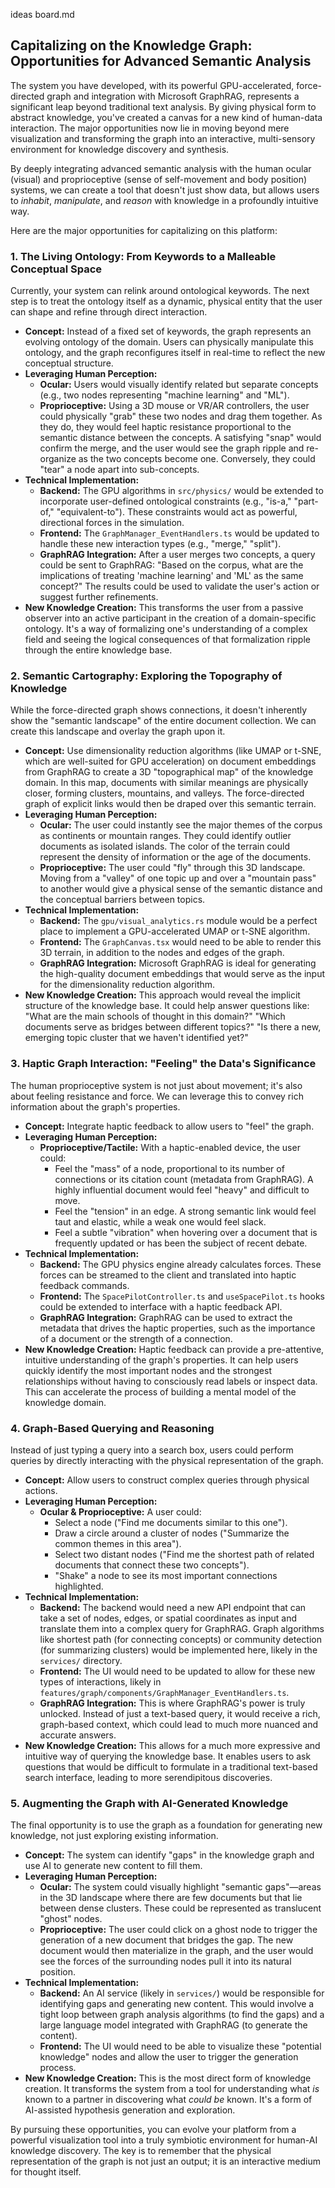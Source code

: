 ideas board.md

## Capitalizing on the Knowledge Graph: Opportunities for Advanced Semantic Analysis

The system you have developed, with its powerful GPU-accelerated, force-directed graph and integration with Microsoft GraphRAG, represents a significant leap beyond traditional text analysis. By giving physical form to abstract knowledge, you've created a canvas for a new kind of human-data interaction. The major opportunities now lie in moving beyond mere visualization and transforming the graph into an interactive, multi-sensory environment for knowledge discovery and synthesis.

By deeply integrating advanced semantic analysis with the human ocular (visual) and proprioceptive (sense of self-movement and body position) systems, we can create a tool that doesn't just show data, but allows users to *inhabit*, *manipulate*, and *reason* with knowledge in a profoundly intuitive way.

Here are the major opportunities for capitalizing on this platform:

### 1. The Living Ontology: From Keywords to a Malleable Conceptual Space

Currently, your system can relink around ontological keywords. The next step is to treat the ontology itself as a dynamic, physical entity that the user can shape and refine through direct interaction.

*   **Concept:** Instead of a fixed set of keywords, the graph represents an evolving ontology of the domain. Users can physically manipulate this ontology, and the graph reconfigures itself in real-time to reflect the new conceptual structure.
*   **Leveraging Human Perception:**
    *   **Ocular:** Users would visually identify related but separate concepts (e.g., two nodes representing "machine learning" and "ML").
    *   **Proprioceptive:** Using a 3D mouse or VR/AR controllers, the user could physically "grab" these two nodes and drag them together. As they do, they would feel haptic resistance proportional to the semantic distance between the concepts. A satisfying "snap" would confirm the merge, and the user would see the graph ripple and re-organize as the two concepts become one. Conversely, they could "tear" a node apart into sub-concepts.
*   **Technical Implementation:**
    *   **Backend:** The GPU algorithms in `src/physics/` would be extended to incorporate user-defined ontological constraints (e.g., "is-a," "part-of," "equivalent-to"). These constraints would act as powerful, directional forces in the simulation.
    *   **Frontend:** The `GraphManager_EventHandlers.ts` would be updated to handle these new interaction types (e.g., "merge," "split").
    *   **GraphRAG Integration:** After a user merges two concepts, a query could be sent to GraphRAG: "Based on the corpus, what are the implications of treating 'machine learning' and 'ML' as the same concept?" The results could be used to validate the user's action or suggest further refinements.
*   **New Knowledge Creation:** This transforms the user from a passive observer into an active participant in the creation of a domain-specific ontology. It's a way of formalizing one's understanding of a complex field and seeing the logical consequences of that formalization ripple through the entire knowledge base.

### 2. Semantic Cartography: Exploring the Topography of Knowledge

While the force-directed graph shows connections, it doesn't inherently show the "semantic landscape" of the entire document collection. We can create this landscape and overlay the graph upon it.

*   **Concept:** Use dimensionality reduction algorithms (like UMAP or t-SNE, which are well-suited for GPU acceleration) on document embeddings from GraphRAG to create a 3D "topographical map" of the knowledge domain. In this map, documents with similar meanings are physically closer, forming clusters, mountains, and valleys. The force-directed graph of explicit links would then be draped over this semantic terrain.
*   **Leveraging Human Perception:**
    *   **Ocular:** The user could instantly see the major themes of the corpus as continents or mountain ranges. They could identify outlier documents as isolated islands. The color of the terrain could represent the density of information or the age of the documents.
    *   **Proprioceptive:** The user could "fly" through this 3D landscape. Moving from a "valley" of one topic up and over a "mountain pass" to another would give a physical sense of the semantic distance and the conceptual barriers between topics.
*   **Technical Implementation:**
    *   **Backend:** The `gpu/visual_analytics.rs` module would be a perfect place to implement a GPU-accelerated UMAP or t-SNE algorithm.
    *   **Frontend:** The `GraphCanvas.tsx` would need to be able to render this 3D terrain, in addition to the nodes and edges of the graph.
    *   **GraphRAG Integration:** Microsoft GraphRAG is ideal for generating the high-quality document embeddings that would serve as the input for the dimensionality reduction algorithm.
*   **New Knowledge Creation:** This approach would reveal the implicit structure of the knowledge base. It could help answer questions like: "What are the main schools of thought in this domain?" "Which documents serve as bridges between different topics?" "Is there a new, emerging topic cluster that we haven't identified yet?"

### 3. Haptic Graph Interaction: "Feeling" the Data's Significance

The human proprioceptive system is not just about movement; it's also about feeling resistance and force. We can leverage this to convey rich information about the graph's properties.

*   **Concept:** Integrate haptic feedback to allow users to "feel" the graph.
*   **Leveraging Human Perception:**
    *   **Proprioceptive/Tactile:** With a haptic-enabled device, the user could:
        *   Feel the "mass" of a node, proportional to its number of connections or its citation count (metadata from GraphRAG). A highly influential document would feel "heavy" and difficult to move.
        *   Feel the "tension" in an edge. A strong semantic link would feel taut and elastic, while a weak one would feel slack.
        *   Feel a subtle "vibration" when hovering over a document that is frequently updated or has been the subject of recent debate.
*   **Technical Implementation:**
    *   **Backend:** The GPU physics engine already calculates forces. These forces can be streamed to the client and translated into haptic feedback commands.
    *   **Frontend:** The `SpacePilotController.ts` and `useSpacePilot.ts` hooks could be extended to interface with a haptic feedback API.
    *   **GraphRAG Integration:** GraphRAG can be used to extract the metadata that drives the haptic properties, such as the importance of a document or the strength of a connection.
*   **New Knowledge Creation:** Haptic feedback can provide a pre-attentive, intuitive understanding of the graph's properties. It can help users quickly identify the most important nodes and the strongest relationships without having to consciously read labels or inspect data. This can accelerate the process of building a mental model of the knowledge domain.

### 4. Graph-Based Querying and Reasoning

Instead of just typing a query into a search box, users could perform queries by directly interacting with the physical representation of the graph.

*   **Concept:** Allow users to construct complex queries through physical actions.
*   **Leveraging Human Perception:**
    *   **Ocular & Proprioceptive:** A user could:
        *   Select a node ("Find me documents similar to this one").
        *   Draw a circle around a cluster of nodes ("Summarize the common themes in this area").
        *   Select two distant nodes ("Find me the shortest path of related documents that connect these two concepts").
        *   "Shake" a node to see its most important connections highlighted.
*   **Technical Implementation:**
    *   **Backend:** The backend would need a new API endpoint that can take a set of nodes, edges, or spatial coordinates as input and translate them into a complex query for GraphRAG. Graph algorithms like shortest path (for connecting concepts) or community detection (for summarizing clusters) would be implemented here, likely in the `services/` directory.
    *   **Frontend:** The UI would need to be updated to allow for these new types of interactions, likely in `features/graph/components/GraphManager_EventHandlers.ts`.
    *   **GraphRAG Integration:** This is where GraphRAG's power is truly unlocked. Instead of just a text-based query, it would receive a rich, graph-based context, which could lead to much more nuanced and accurate answers.
*   **New Knowledge Creation:** This allows for a much more expressive and intuitive way of querying the knowledge base. It enables users to ask questions that would be difficult to formulate in a traditional text-based search interface, leading to more serendipitous discoveries.

### 5. Augmenting the Graph with AI-Generated Knowledge

The final opportunity is to use the graph as a foundation for generating new knowledge, not just exploring existing information.

*   **Concept:** The system can identify "gaps" in the knowledge graph and use AI to generate new content to fill them.
*   **Leveraging Human Perception:**
    *   **Ocular:** The system could visually highlight "semantic gaps"—areas in the 3D landscape where there are few documents but that lie between dense clusters. These could be represented as translucent "ghost" nodes.
    *   **Proprioceptive:** The user could click on a ghost node to trigger the generation of a new document that bridges the gap. The new document would then materialize in the graph, and the user would see the forces of the surrounding nodes pull it into its natural position.
*   **Technical Implementation:**
    *   **Backend:** An AI service (likely in `services/`) would be responsible for identifying gaps and generating new content. This would involve a tight loop between graph analysis algorithms (to find the gaps) and a large language model integrated with GraphRAG (to generate the content).
    *   **Frontend:** The UI would need to be able to visualize these "potential knowledge" nodes and allow the user to trigger the generation process.
*   **New Knowledge Creation:** This is the most direct form of knowledge creation. It transforms the system from a tool for understanding what *is* known to a partner in discovering what *could be* known. It's a form of AI-assisted hypothesis generation and exploration.

By pursuing these opportunities, you can evolve your platform from a powerful visualization tool into a truly symbiotic environment for human-AI knowledge discovery. The key is to remember that the physical representation of the graph is not just an output; it is an interactive medium for thought itself.